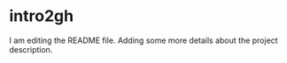 # intro2gh


I am editing the README file. Adding some more details about the project description.

